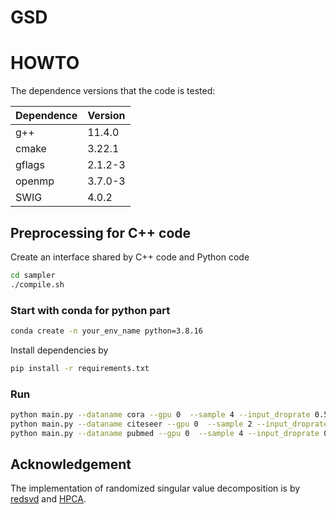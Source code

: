 # GSD
# HOWTO

The dependence versions that the code is tested:

| Dependence 	| Version     	|
|------------	|-------------	|
| g++        	| 11.4.0       	|
| cmake      	| 3.22.1      	|
| gflags     	| 2.1.2-3     	|
| openmp     	| 3.7.0-3     	|
| SWIG      	| 4.0.2       	|

## Preprocessing for C++ code 
Create an interface shared by C++ code and Python code
```bash
cd sampler
./compile.sh
```
### Start with conda for python part
```bash
conda create -n your_env_name python=3.8.16
```
Install dependencies by
```bash
pip install -r requirements.txt
```

### Run 
```bash
python main.py --dataname cora --gpu 0  --sample 4 --input_droprate 0.5 --hidden_droprate 0.5 --dropnode_rate 0.5 --hid_dim 32 --early_stopping 100 --lr 1e-2  --epochs 2000
python main.py --dataname citeseer --gpu 0  --sample 2 --input_droprate 0.0 --hidden_droprate 0.2 --dropnode_rate 0.5 --hid_dim 128 --early_stopping 100 --lr 1e-2  --epochs 2000
python main.py --dataname pubmed --gpu 0  --sample 4 --input_droprate 0.6 --hidden_droprate 0.8 --dropnode_rate 0.5 --hid_dim 16 --early_stopping 200 --lr 0.2 --epochs 2000 --use_bn
```


## Acknowledgement

The implementation of randomized singular value decomposition is by [redsvd](https://code.google.com/p/redsvd/) and [HPCA](https://github.com/idiap/hpca).
